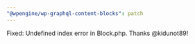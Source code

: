 ```yaml
---
"@wpengine/wp-graphql-content-blocks": patch
---
```


Fixed: Undefined index error in Block.php. Thanks @kidunot89!
